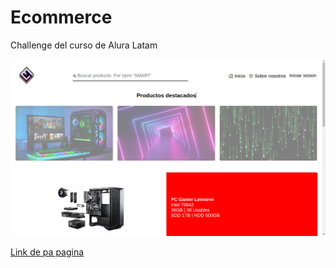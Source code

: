 # Ecommerce
Challenge del curso de Alura Latam

![Image text](./src/captura%20de%20pantalla/pagEcommerse.png)

[Link de pa pagina](https://lautaro-developer.github.io/Ecommerce/)

